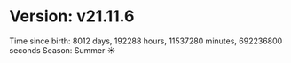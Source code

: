 # Version: v21.11.6
Time since birth: 8012 days, 192288 hours, 11537280 minutes, 692236800 seconds
Season: Summer ☀️
